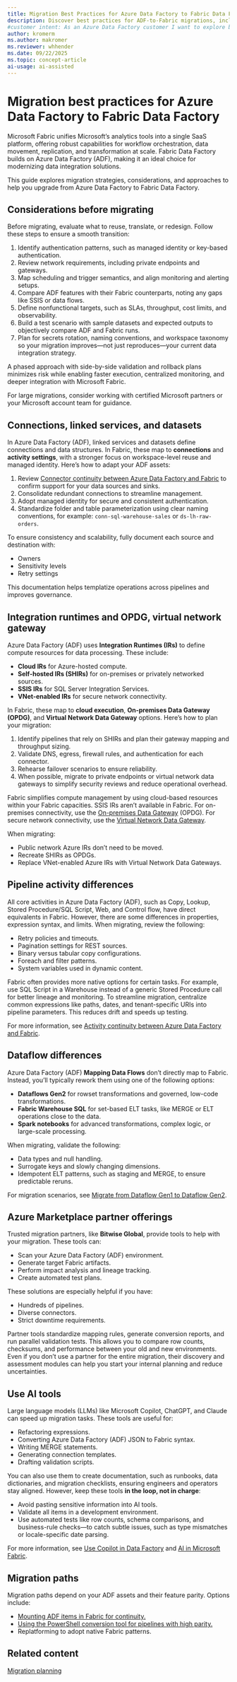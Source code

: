 ```yaml
---
title: Migration Best Practices for Azure Data Factory to Fabric Data Factory
description: Discover best practices for ADF-to-Fabric migrations, including inventorying assets, assessing feature parity, and choosing the right migration path.
#customer intent: As an Azure Data Factory customer I want to explore best practices for migrating to Fabric Data Factory, so I can improve my data integration strategy and ensure a smooth and efficient transition.
author: kromerm
ms.author: makromer
ms.reviewer: whhender
ms.date: 09/22/2025
ms.topic: concept-article
ai-usage: ai-assisted
---
```


# Migration best practices for Azure Data Factory to Fabric Data Factory

Microsoft Fabric unifies Microsoft’s analytics tools into a single SaaS platform, offering robust capabilities for workflow orchestration, data movement, replication, and transformation at scale. Fabric Data Factory builds on Azure Data Factory (ADF), making it an ideal choice for modernizing data integration solutions.

This guide explores migration strategies, considerations, and approaches to help you upgrade from Azure Data Factory to Fabric Data Factory.

## Considerations before migrating

Before migrating, evaluate what to reuse, translate, or redesign. Follow these steps to ensure a smooth transition:

1. Identify authentication patterns, such as managed identity or key-based authentication.
1. Review network requirements, including private endpoints and gateways.
1. Map scheduling and trigger semantics, and align monitoring and alerting setups.
1. Compare ADF features with their Fabric counterparts, noting any gaps like SSIS or data flows.
1. Define nonfunctional targets, such as SLAs, throughput, cost limits, and observability.
1. Build a test scenario with sample datasets and expected outputs to objectively compare ADF and Fabric runs.
1. Plan for secrets rotation, naming conventions, and workspace taxonomy so your migration improves—not just reproduces—your current data integration strategy.

A phased approach with side-by-side validation and rollback plans minimizes risk while enabling faster execution, centralized monitoring, and deeper integration with Microsoft Fabric.

For large migrations, consider working with certified Microsoft partners or your Microsoft account team for guidance.

## Connections, linked services, and datasets

In Azure Data Factory (ADF), linked services and datasets define connections and data structures. In Fabric, these map to **connections** and **activity settings**, with a stronger focus on workspace-level reuse and managed identity. Here’s how to adapt your ADF assets:

1. Review [Connector continuity between Azure Data Factory and Fabric](connector-parity.md) to confirm support for your data sources and sinks.
1. Consolidate redundant connections to streamline management.
1. Adopt managed identity for secure and consistent authentication.
1. Standardize folder and table parameterization using clear naming conventions, for example: `conn-sql-warehouse-sales` or `ds-lh-raw-orders`.

To ensure consistency and scalability, fully document each source and destination with:

- Owners
- Sensitivity levels
- Retry settings

This documentation helps templatize operations across pipelines and improves governance.

## Integration runtimes and OPDG, virtual network gateway

Azure Data Factory (ADF) uses **Integration Runtimes (IRs)** to define compute resources for data processing. These include:

- **Cloud IRs** for Azure-hosted compute.
- **Self-hosted IRs (SHIRs)** for on-premises or privately networked sources.
- **SSIS IRs** for SQL Server Integration Services.
- **VNet-enabled IRs** for secure network connectivity.

In Fabric, these map to **cloud execution**, **On-premises Data Gateway (OPDG)**, and **Virtual Network Data Gateway** options. Here’s how to plan your migration:

1. Identify pipelines that rely on SHIRs and plan their gateway mapping and throughput sizing.
1. Validate DNS, egress, firewall rules, and authentication for each connector.
1. Rehearse failover scenarios to ensure reliability.
1. When possible, migrate to private endpoints or virtual network data gateways to simplify security reviews and reduce operational overhead.

Fabric simplifies compute management by using cloud-based resources within your Fabric capacities. SSIS IRs aren’t available in Fabric. For on-premises connectivity, use the [On-premises Data Gateway](how-to-access-on-premises-data.md) (OPDG). For secure network connectivity, use the [Virtual Network Data Gateway](/data-integration/vnet/overview).

When migrating:

- Public network Azure IRs don’t need to be moved.
- Recreate SHIRs as OPDGs.
- Replace VNet-enabled Azure IRs with Virtual Network Data Gateways.

## Pipeline activity differences

All core activities in Azure Data Factory (ADF), such as Copy, Lookup, Stored Procedure/SQL Script, Web, and Control flow, have direct equivalents in Fabric. However, there are some differences in properties, expression syntax, and limits. When migrating, review the following:

- Retry policies and timeouts.
- Pagination settings for REST sources.
- Binary versus tabular copy configurations.
- Foreach and filter patterns.
- System variables used in dynamic content.

Fabric often provides more native options for certain tasks. For example, use SQL Script in a Warehouse instead of a generic Stored Procedure call for better lineage and monitoring. To streamline migration, centralize common expressions like paths, dates, and tenant-specific URIs into pipeline parameters. This reduces drift and speeds up testing.

For more information, see [Activity continuity between Azure Data Factory and Fabric](activity-parity.md).

## Dataflow differences

Azure Data Factory (ADF) **Mapping Data Flows** don’t directly map to Fabric. Instead, you’ll typically rework them using one of the following options:

- **Dataflows Gen2** for rowset transformations and governed, low-code transformations.
- **Fabric Warehouse SQL** for set-based ELT tasks, like MERGE or ELT operations close to the data.
- **Spark notebooks** for advanced transformations, complex logic, or large-scale processing.

When migrating, validate the following:

- Data types and null handling.
- Surrogate keys and slowly changing dimensions.
- Idempotent ELT patterns, such as staging and MERGE, to ensure predictable reruns.

For migration scenarios, see [Migrate from Dataflow Gen1 to Dataflow Gen2](dataflow-gen2-migrate-from-dataflow-gen1-scenarios.md).

## Azure Marketplace partner offerings

Trusted migration partners, like **Bitwise Global**, provide tools to help with your migration. These tools can:

- Scan your Azure Data Factory (ADF) environment.
- Generate target Fabric artifacts.
- Perform impact analysis and lineage tracking.
- Create automated test plans.

These solutions are especially helpful if you have:

- Hundreds of pipelines.
- Diverse connectors.
- Strict downtime requirements.

Partner tools standardize mapping rules, generate conversion reports, and run parallel validation tests. This allows you to compare row counts, checksums, and performance between your old and new environments. Even if you don’t use a partner for the entire migration, their discovery and assessment modules can help you start your internal planning and reduce uncertainties.

## Use AI tools

Large language models (LLMs) like Microsoft Copilot, ChatGPT, and Claude can speed up migration tasks. These tools are useful for:

- Refactoring expressions.
- Converting Azure Data Factory (ADF) JSON to Fabric syntax.
- Writing MERGE statements.
- Generating connection templates.
- Drafting validation scripts.

You can also use them to create documentation, such as runbooks, data dictionaries, and migration checklists, ensuring engineers and operators stay aligned. However, keep these tools **in the loop, not in charge**:

- Avoid pasting sensitive information into AI tools.
- Validate all items in a development environment.
- Use automated tests like row counts, schema comparisons, and business-rule checks—to catch subtle issues, such as type mismatches or locale-specific date parsing.

For more information, see [Use Copilot in Data Factory](copilot-fabric-data-factory.md) and [AI in Microsoft Fabric](../fundamentals/copilot-fabric-overview.md).

## Migration paths

Migration paths depend on your ADF assets and their feature parity. Options include:

- [Mounting ADF items in Fabric for continuity.](migration-planning.md#mounting-an-azure-data-factory-item-in-your-fabric-workspace)
- [Using the PowerShell conversion tool for pipelines with high parity.](migrate-pipelines-powershell-upgrade-module-for-azure-data-factory-to-fabric.md)
- Replatforming to adopt native Fabric patterns.

## Related content

[Migration planning](migration-planning.md)